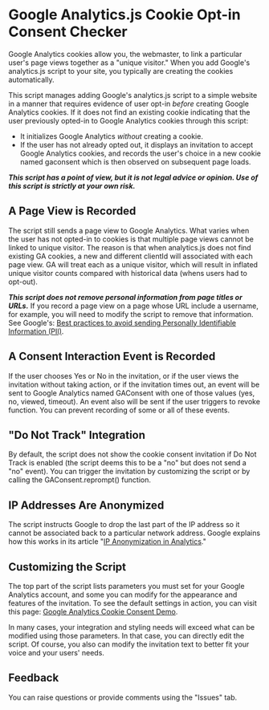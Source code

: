 # Google Analytics.js Cookie Opt-in Consent Checker

Google Analytics cookies allow you, the webmaster, to link a particular user's page views together as a "unique visitor." When you add Google's analytics.js script to your site, you typically are creating the cookies automatically.

This script manages adding Google's analytics.js script to a simple website in a manner that requires evidence of user opt-in _before_ creating Google Analytics cookies. If it does not find an existing cookie indicating that the user previously opted-in to Google Analytics cookies through this script:

* It initializes Google Analytics _without_ creating a cookie.
* If the user has not already opted out, it displays an invitation to accept Google Analytics cookies, and records the user's choice in a new cookie named gaconsent which is then observed on subsequent page loads.

**_This script has a point of view, but it is not legal advice or opinion. Use of this script is strictly at your own risk._**

## A Page View is Recorded

The script still sends a page view to Google Analytics. What varies when the user has not opted-in to cookies is that multiple page views cannot be linked to unique visitor. The reason is that when analytics.js does not find existing GA cookies, a new and different clientId will associated with each page view. GA will treat each as a unique visitor, which will result in inflated unique visitor counts compared with historical data (whens users had to opt-out).

**_This script does not remove personal information from page titles or URLs._** If you record a page view on a page whose URL include a username, for example, you will need to modify the script to remove that information. See Google's: [Best practices to avoid sending Personally Identifiable Information (PII)](https://support.google.com/analytics/answer/6366371?hl=en&ref_topic=2919631#page-url).

## A Consent Interaction Event is Recorded

If the user chooses Yes or No in the invitation, or if the user views the invitation without taking action, or if the invitation times out, an event will be sent to Google Analytics named GAConsent with one of those values (yes, no, viewed, timeout). An event also will be sent if the user triggers to revoke function. You can prevent recording of some or all of these events.

## "Do Not Track" Integration

By default, the script does not show the cookie consent invitation if Do Not Track is enabled (the script deems this to be a "no" but does not send a "no" event). You can trigger the invitation by customizing the script or by calling the GAConsent.reprompt() function.

## IP Addresses Are Anonymized

The script instructs Google to drop the last part of the IP address so it cannot be associated back to a particular network address. Google explains how this works in its article "[IP Anonymization in Analytics](https://support.google.com/analytics/answer/2763052)."

## Customizing the Script

The top part of the script lists parameters you must set for your Google Analytics account, and some you can modify for the appearance and features of the invitation. To see the default settings in action, you can visit this page: [Google Analytics Cookie Consent Demo](https://www.jeffersonscher.com/gaconsent/).

In many cases, your integration and styling needs will exceed what can be modified using those parameters. In that case, you can directly edit the script. Of course, you also can modify the invitation text to better fit your voice and your users' needs.

## Feedback

You can raise questions or provide comments using the "Issues" tab.
